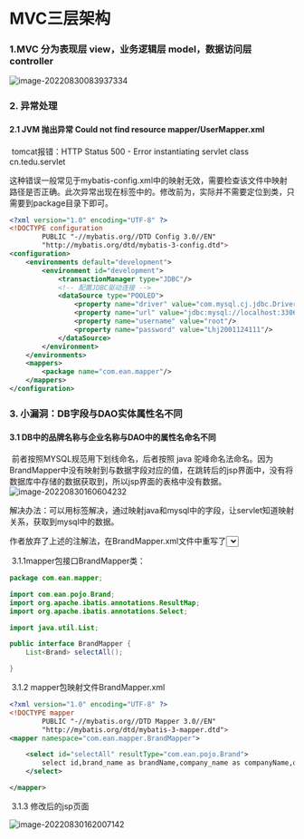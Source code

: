 # MVC三层架构

###  1.MVC 分为表现层 view，业务逻辑层 model，数据访问层 controller

![image-20220830083937334](C:\Users\Asphyxia\AppData\Roaming\Typora\typora-user-images\image-20220830083937334.png)

### 2. 异常处理

#### 	2.1 JVM 抛出异常 Could not find resource mapper/UserMapper.xml

​		tomcat报错：HTTP Status 500 - Error instantiating servlet class cn.tedu.servlet

​		这种错误一般常见于mybatis-config.xml中的映射无效，需要检查该文件中映射路径是否正确。此次异常出现在<mappers>标签中的<package name="com.ean.mapper"/>。修改前为<package name="com.ean.mapper.BrandMapper"/>，实际并不需要定位到类，只需要到package目录下即可。

```xml
<?xml version="1.0" encoding="UTF-8" ?>
<!DOCTYPE configuration
        PUBLIC "-//mybatis.org//DTD Config 3.0//EN"
        "http://mybatis.org/dtd/mybatis-3-config.dtd">
<configuration>
    <environments default="development">
        <environment id="development">
            <transactionManager type="JDBC"/>
            <!-- 配置JDBC驱动连接 -->
            <dataSource type="POOLED">
                <property name="driver" value="com.mysql.cj.jdbc.Driver"/>
                <property name="url" value="jdbc:mysql://localhost:3306/web_item?serverTimezone=Hongkong"/>
                <property name="username" value="root"/>
                <property name="password" value="Lhj2001124111"/>
            </dataSource>
        </environment>
    </environments>
    <mappers>
        <package name="com.ean.mapper"/>
    </mappers>
</configuration>
```

### 3. 小漏洞：DB字段与DAO实体属性名不同

#### 	3.1 DB中的品牌名称与企业名称与DAO中的属性名命名不同

​		前者按照MYSQL规范用下划线命名，后者按照 java 驼峰命名法命名。因为BrandMapper中没有映射到与数据字段对应的值，在跳转后的jsp界面中，没有将数据库中存储的数据获取到，所以jsp界面的表格中没有数据。![image-20220830160604232](C:\Users\Asphyxia\AppData\Roaming\Typora\typora-user-images\image-20220830160604232.png)

​		解决办法：可以用<ResultMap>标签解决，通过映射java和mysql中的字段，让servlet知道映射关系，获取到mysql中的数据。

​		作者放弃了上述的注解法，在BrandMapper.xml文件中重写了<select>标签的MySql语句，以起别名的方式获取到了数据。然后jstl和el语句显示在jsp页面中。

​		3.1.1mapper包接口BrandMapper类：

```java
package com.ean.mapper;

import com.ean.pojo.Brand;
import org.apache.ibatis.annotations.ResultMap;
import org.apache.ibatis.annotations.Select;

import java.util.List;

public interface BrandMapper {
    List<Brand> selectAll();

}
```

​		3.1.2 mapper包映射文件BrandMapper.xml

```xml
<?xml version="1.0" encoding="UTF-8" ?>
<!DOCTYPE mapper
        PUBLIC "-//mybatis.org//DTD Mapper 3.0//EN"
        "http://mybatis.org/dtd/mybatis-3-mapper.dtd">
<mapper namespace="com.ean.mapper.BrandMapper">

    <select id="selectAll" resultType="com.ean.pojo.Brand">
        select id,brand_name as brandName,company_name as companyName,ordered,descrption,status from tb_brand;
    </select>

</mapper>
```

​		3.1.3 修改后的jsp页面

![image-20220830162007142](C:\Users\Asphyxia\AppData\Roaming\Typora\typora-user-images\image-20220830162007142.png)

